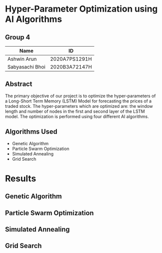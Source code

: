 # Hyper-Parameter Optimization using AI Algorithms

## Group 4

| Name            | ID            |
| --------------- | ------------- |
| Ashwin Arun     | 2020A7PS1291H |
| Sabyasachi Bhoi | 2020B3A72147H |

## Abstract

The primary objective of our project is to optimize the hyper-parameters of a Long-Short Term Memory (LSTM) Model for forecasting the prices of a traded stock. The hyper-parameters which are optimized are: the window length and number of nodes in the first and second layer of the LSTM model. The optimization is performed using four different AI algorithms.

## Algorithms Used

- Genetic Algorithm
- Particle Swarm Optimization
- Simulated Annealing
- Grid Search

# Results

## Genetic Algorithm

## Particle Swarm Optimization

## Simulated Annealing

## Grid Search
